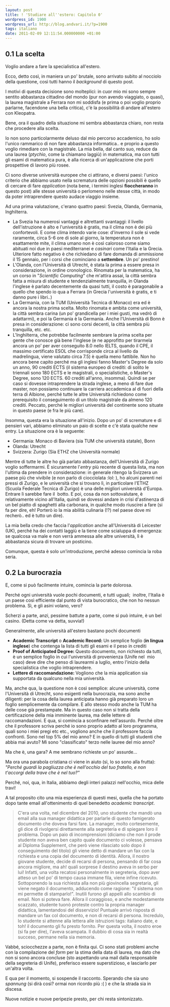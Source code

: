 ```yaml
---
layout: post
title: ! 'Studiare all''estero: Capitolo 0'
wordpress_id: 1900
wordpress_url: http://blog.andvari.it/?p=1900
tags: italiano
date: 2011-02-09 12:11:54.000000000 +01:00
---
```

<h2>0.1 La scelta</h2>
Voglio andare a fare la specialistica all'estero.

Ecco, detto così, in maniera un po' brutale, sono arrivato subito al nocciolo della questione, così tutti hanno il <em>background</em> di questo post.

I motivi di questa decisione sono molteplici: in cuor mio mi sono sempre sentito abbastanza cittadino del mondo (pur non avendo viaggiato, o quasi), la laurea magistrale a Ferrara non mi soddisfa (e prima o poi voglio proprio parlarne, facendone una bella critica), c'è la possibilità di andare all'estero con Kleopatra.

Bene, ora il quadro della situazione mi sembra abbastanza chiaro, non resta che procedere alla scelta.

Io non sono particolarmente deluso dal mio percorso accademico, ho solo l'unico rammarico di non fare abbastanza informatica.. e proprio a questo voglio rimediare con la magistrale. La mia bella, dal canto suo, reduce da una laurea (<em>ptychìo</em>, come la chiamano laggiù) in matematica, ma con tutti gli esami di matematica pura, è alla ricerca di un'applicazione che porti prospettive di lavoro più rosee.

Ci sono diverse università europee che ci attirano, e diversi paesi: l'unico criterio che abbiamo usato nella scrematura delle opzioni possibili è quello di cercare di fare <em>application </em>(nota bene, i termini inglesi <strong>fioccheranno </strong>in questo post) alle stesse università o perlomeno nelle stesse città, in modo da poter intraprendere questo audace viaggio insieme.

Ad una prima valutazione, c'erano quattro paesi: Svezia, Olanda, Germania, Inghilterra.
<ul>
	<li>La Svezia ha numerosi vantaggi e altrettanti svantaggi: il livello dell'istruzione è alto e l'università è gratis, ma il clima non è dei più confortevoli. E come clima intendo varie cose: d'inverno il sole si vede raramente, circa 5-6 ore di sole al giorno, la temperatura non è esattamente mite, il clima umano non è così caloroso come siamo abituati noi due in paesi mediterranei e <em>casinari</em> come l'Italia e la Grecia. Ulteriore fatto negativo è che richiedano di fare domanda di ammissione il 15 gennaio, per i corsi che cominciano a <strong>settembre</strong>. Un po' prestino!</li>
	<li>L'Olanda, con l'Università di Utrecht, è stata la prima a essere presa in considerazione, in ordine cronologico. Rinomata per la matematica, ha un corso in "<em>Scientific Computing</em>" che m'attira assai, la città sembra fatta a misura di studente e tendenzialmente tranquilla, in Olanda l'inglese è parlato decentemente da quasi tutti, il costo è paragonabile a quello che spendo io qua a Ferrara (in Grecia l'università è gratis, e ti danno pure i libri..)</li>
	<li>La Germania, con la TUM (Università Tecnica di Monaco) era ed è ancora la nostra prima scelta. Molto rinomata e ambita come università, la città sembra carina (un po' grandicella per i miei gusti, ma vedrò di adattarmi), e poi la Germania è la Germania. Anche l'Università di Bonn è presa in considerazione: ci sono corsi decenti, la città sembra più tranquilla, etc. etc.</li>
	<li>L'Inghilterra, che potrebbe facilmente sembrare la prima scelta per gente che conosce già bene l'inglese (e ne approfitto per tirarmela ancora un po' per aver conseguito 8.0 nello IELTS, quando il CPE, il massimo certificato ESOL che corrisponde circa al livello da madrelingua, viene valutato circa 7.5) è quella meno fattibile. Non ho ancora bene capito perché ma gli inglesi fanno Master's Degree da solo un anno, 90 crediti ECTS (il sistema europeo di crediti: di solito le triennali sono 180 ECTS e le magistrali, o specialistiche, o Master's Degree, sono 120 ECTS. 60 crediti all'anno, insomma). Quindi se per caso si dovesse intraprendere la strada inglese, a meno di fare due master, non possiamo continuare la carriera accademica al di fuori della terra di Albione, perché tutte le altre Università richiedono come prerequisito il conseguimento di un titolo magistrale da almeno 120 crediti. Peccato, perché le migliori università del continente sono situate in questo paese (e fra le più care).</li>
</ul>
Insomma, questa era la situazione all'inizio. Dopo un po' di scremature e di pensieri vari, abbiamo eliminato un paio di scelte e c'è stata qualche new entry. La situazione ora è la seguente:
<ul>
	<li>Germania: Monaco di Baviera (sia TUM che università statale), Bonn</li>
	<li>Olanda: Utrecht</li>
	<li>Svizzera: Zurigo (Sia ETHZ che Università normale)</li>
</ul>
Mentre di tutte le altre ho già parlato abbastanza, dell'Università di Zurigo voglio soffermarmi. È sicuramente l'<em>entry </em>più recente di questa lista, ma non l'ultima da prendere in considerazione: in generale ritengo la Svizzera un paese più che vivibile (e non parlo di ciocciolata :lol: ), ho alcuni parenti nei pressi di Zurigo, e le università che si trovano lì, in particolare l'ETHZ (Scuola Federale Tecnica di Zurigo) è una delle migliori università d'Europa. Entrare lì sarebbe fare il  botto. E poi, cosa da non sottovalutare, è relativamente vicino all'Italia, quindi se dovessi andare in crisi d'astinenza di un bel piatto di spaghetti alla carbonara, in qualche modo riuscirei a fare (si fa per dire, eh! Porterò io la mia abilità culinaria (!?) nel paese dove mi recherò.. ed è tutto un dire).

La mia bella credo che faccia l'<em>application</em> anche all'Università di Leicester (UK), perché ha dei contatti laggiù e la tiene come scialuppa di emergenza: se qualcosa va male e non verrà ammessa alle altre università, lì è abbastanza sicura di trovare un posticino.

Comunque, questa è solo un'introduzione, perché adesso comincia la roba seria.
<h2>0.2 La burocrazia</h2>
E, come si può facilmente intuire, comincia la parte dolorosa.

Perché ogni università vuole pochi documenti, e tutti uguali;  inoltre, l'Italia è un paese così efficiente dal punto di vista burocratico, che non ho nessun problema. Sì, e gli asini volano, vero?

Scherzi a parte, anzi, pessime battute a parte, come si può intuire, è un bel casino. (Detta come va detta, suvvia!)

Generalmente, alle università all'estero bastano pochi documenti
<ul>
	<li><strong>Academic Transcript </strong>o <strong>Academic Record</strong><strong>: </strong>Un semplice foglio (<strong>in lingua inglese</strong>) che contenga la lista di tutti gli esami e il peso in crediti</li>
	<li><strong>Proof of Anticipated Degree: </strong>Questo documento, non richiesto da tutti, è un semplice foglio in cui l'università di provenienza (Unife nel  mio caso) deve dire che penso di laurearmi a luglio, entro l'inizio della specialistica che voglio intraprendere.</li>
	<li><strong>Lettere di raccomandazione: </strong>Vogliono che la mia application sia supportata da qualcuno nella mia università.</li>
</ul>
Ma, anche qua, la questione non è così semplice: alcune università, come l'Università di Utrecht, sono esigenti nella burocrazia, ma sono anche diligenti: per la cosa della laurea anticipata hanno già preparato loro un foglio semplicemente da compilare. E allo stesso modo anche la TUM ha delle cose già prestampate. Ma in questo caso non si tratta della certificazione della mia imminente laurea, ma delle lettere di raccomandazioni. E qua, si comincia a sconfinare nell'assurdo. Perché oltre che il professore scriva perché io sono proprio adatto al loro programma, quali sono i miei pregi etc etc., vogliono anche che il professore faccia confronti. Sono nel top 5% del mio anno? E in quello di tutti gli studenti che abbia mai avuto? Mi sono "classificato" terzo nelle lauree del mio anno?

Ma che è, una gara? A me sembrano richieste un po' assurde...

Ma ora una parabola cristiana ci viene in aiuto (sì, lo so sono alla frutta): <em>"Perché guardi la pagliuzza che è nell'occhio del tuo fratello, e non t'accorgi della trave che è nel tuo?"</em>

Perché, noi, qua, in Italia, abbiamo degli interi palazzi nell'occhio, mica delle travi!

A tal proposito cito una mia esperienza di questi mesi, quella che ha portato dopo tante email all'ottenimento di quel benedetto <em>academic transcript</em>.
<blockquote>C'era una volta, nel dicembre del 2010, uno studente che mandò una email alla sua manager didattica per parlarle di questo famigerato documento che doveva farsi fare. La manager, molto cortesemente, gli dice di rivolgersi direttamente alla segreteria e di spiegare loro il problema. Dopo un paio di incomprensioni (diciamo che non il prode studente non aveva ben capito quale documento ci volesse, pensava al Diploma Supplement, che però viene rilasciato solo dopo il conseguimento del titolo) gli viene detto di mandare un fax con la richiesta e una copia del documento di identità. Allora, il nostro giovane studente, decide di recarsi di persona, pensando di far cosa ancora migliore, ma ah! quali sorprese il destino aveva in serbo per lui! Infatti, una volta recatosi personalmente in segreteria, dopo aver atteso un bel po' di tempo causa immane fila, viene infine ricevuto. Sottoponendo la sua richiesta alla non più giovincella segretaria, gli viene negato il documento, adducendo come ragione: "il sistema non mi permette di stamparlo!". Inutili furono gli appelli allo scambio di email. Non si poteva fare.
Allora il coraggioso, e anche modestamente scazzato, studente tuonò proteste contro la propria manager didattica, lamentandosi del disservizio! Puntuale arrivò risposta di mandare un fax col documento, e non di recarsi di persona. Incredulo, lo studente si attenne alla lettera alle istruzioni tags: italiano
date, e toh! il documento gli fu presto fornito.
Per questa volta, il nostro eroe (si fa per dire), l'aveva scampata. Il dubbio di cosa sia in realtà succeso, permane nella sia memoria.</blockquote>
Vabbé, sciocchezze a parte, non è finita qui. Ci sono stati problemi anche con la compilazione del <em>form</em> per la stima della data di laurea, ma dato che non si sono ancora concluse (sto aspettando una mail dalla responsabile della segreteria di Unife), preferisco essere superstizioso, e lasciarlo per un'altra volta.

E qua per il momento, si sospende il racconto. Sperando che sia uno <em>spannung</em> (si dirà così? ormai non ricordo più :( ) e che la strada sia in discesa.

Nuove notizie e nuove peripezie presto, per chi resta sintonizzato.
